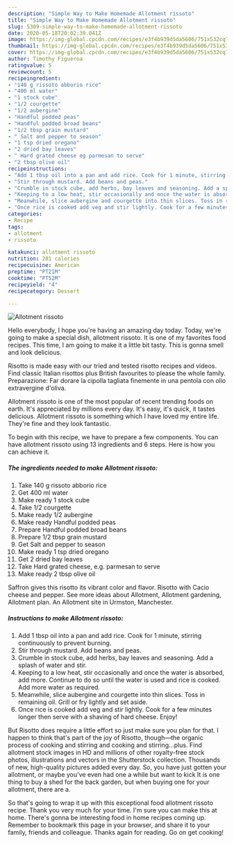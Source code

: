 ```yaml
---
description: "Simple Way to Make Homemade Allotment rissoto"
title: "Simple Way to Make Homemade Allotment rissoto"
slug: 5309-simple-way-to-make-homemade-allotment-rissoto
date: 2020-05-18T20:02:39.041Z
image: https://img-global.cpcdn.com/recipes/e3f4b939d5da5606/751x532cq70/allotment-rissoto-recipe-main-photo.jpg
thumbnail: https://img-global.cpcdn.com/recipes/e3f4b939d5da5606/751x532cq70/allotment-rissoto-recipe-main-photo.jpg
cover: https://img-global.cpcdn.com/recipes/e3f4b939d5da5606/751x532cq70/allotment-rissoto-recipe-main-photo.jpg
author: Timothy Figueroa
ratingvalue: 5
reviewcount: 5
recipeingredient:
- "140 g rissoto abborio rice"
- "400 ml water"
- "1 stock cube"
- "1/2 courgette"
- "1/2 aubergine"
- "Handful podded peas"
- "Handful podded broad beans"
- "1/2 tbsp grain mustard"
- " Salt and pepper to season"
- "1 tsp dried oregano"
- "2 dried bay leaves"
- " Hard grated cheese eg parmesan to serve"
- "2 tbsp olive oil"
recipeinstructions:
- "Add 1 tbsp oil into a pan and add rice. Cook for 1 minute, stirring continuously to prevent burning."
- "Stir through mustard. Add beans and peas."
- "Crumble in stock cube, add herbs, bay leaves and seasoning. Add a splash of water and stir."
- "Keeping to a low heat, stir occasionally and once the water is absorbed, add more. Continue to do so until the water is used and rice is cooked. Add more water as required."
- "Meanwhile, slice aubergine and courgette into thin slices. Toss in remaining oil. Grill or fry lightly and set aside."
- "Once rice is cooked add veg and stir lightly. Cook for a few minutes longer then serve with a shaving of hard cheese. Enjoy!"
categories:
- Recipe
tags:
- allotment
- rissoto

katakunci: allotment rissoto 
nutrition: 281 calories
recipecuisine: American
preptime: "PT21M"
cooktime: "PT52M"
recipeyield: "4"
recipecategory: Dessert

---
```



![Allotment rissoto](https://img-global.cpcdn.com/recipes/e3f4b939d5da5606/751x532cq70/allotment-rissoto-recipe-main-photo.jpg)

Hello everybody, I hope you're having an amazing day today. Today, we're going to make a special dish, allotment rissoto. It is one of my favorites food recipes. This time, I am going to make it a little bit tasty. This is gonna smell and look delicious.

Risotto is made easy with our tried and tested risotto recipes and videos. Find classic Italian risottos plus British favourites to please the whole family. Preparazione: Far dorare la cipolla tagliata finemente in una pentola con olio extravergine d&#39;oliva.

Allotment rissoto is one of the most popular of recent trending foods on earth. It's appreciated by millions every day. It's easy, it's quick, it tastes delicious. Allotment rissoto is something which I have loved my entire life. They're fine and they look fantastic.


To begin with this recipe, we have to prepare a few components. You can have allotment rissoto using 13 ingredients and 6 steps. Here is how you can achieve it.

<!--inarticleads1-->

##### The ingredients needed to make Allotment rissoto:

1. Take 140 g rissoto abborio rice
1. Get 400 ml water
1. Make ready 1 stock cube
1. Take 1/2 courgette
1. Make ready 1/2 aubergine
1. Make ready Handful podded peas
1. Prepare Handful podded broad beans
1. Prepare 1/2 tbsp grain mustard
1. Get  Salt and pepper to season
1. Make ready 1 tsp dried oregano
1. Get 2 dried bay leaves
1. Take  Hard grated cheese, e.g. parmesan to serve
1. Make ready 2 tbsp olive oil


Saffron gives this risotto its vibrant color and flavor. Risotto with Cacio cheese and pepper. See more ideas about Allotment, Allotment gardening, Allotment plan. An Allotment site in Urmston, Manchester. 

<!--inarticleads2-->

##### Instructions to make Allotment rissoto:

1. Add 1 tbsp oil into a pan and add rice. Cook for 1 minute, stirring continuously to prevent burning.
1. Stir through mustard. Add beans and peas.
1. Crumble in stock cube, add herbs, bay leaves and seasoning. Add a splash of water and stir.
1. Keeping to a low heat, stir occasionally and once the water is absorbed, add more. Continue to do so until the water is used and rice is cooked. Add more water as required.
1. Meanwhile, slice aubergine and courgette into thin slices. Toss in remaining oil. Grill or fry lightly and set aside.
1. Once rice is cooked add veg and stir lightly. Cook for a few minutes longer then serve with a shaving of hard cheese. Enjoy!


But Risotto does require a little effort so just make sure you plan for that. I happen to think that&#39;s part of the joy of Risotto, though—the organic process of cooking and stirring and cooking and stirring…plus. Find allotment stock images in HD and millions of other royalty-free stock photos, illustrations and vectors in the Shutterstock collection. Thousands of new, high-quality pictures added every day. So, you have just gotten your allotment, or maybe you&#39;ve even had one a while but want to kick It is one thing to buy a shed for the back garden, but when buying one for your allotment, there are a. 

So that's going to wrap it up with this exceptional food allotment rissoto recipe. Thank you very much for your time. I'm sure you can make this at home. There's gonna be interesting food in home recipes coming up. Remember to bookmark this page in your browser, and share it to your family, friends and colleague. Thanks again for reading. Go on get cooking!
